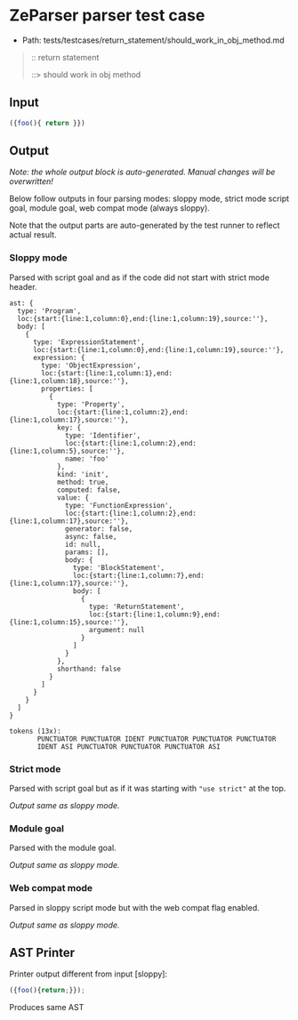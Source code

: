 # ZeParser parser test case

- Path: tests/testcases/return_statement/should_work_in_obj_method.md

> :: return statement
>
> ::> should work in obj method

## Input

`````js
({foo(){ return }})
`````

## Output

_Note: the whole output block is auto-generated. Manual changes will be overwritten!_

Below follow outputs in four parsing modes: sloppy mode, strict mode script goal, module goal, web compat mode (always sloppy).

Note that the output parts are auto-generated by the test runner to reflect actual result.

### Sloppy mode

Parsed with script goal and as if the code did not start with strict mode header.

`````
ast: {
  type: 'Program',
  loc:{start:{line:1,column:0},end:{line:1,column:19},source:''},
  body: [
    {
      type: 'ExpressionStatement',
      loc:{start:{line:1,column:0},end:{line:1,column:19},source:''},
      expression: {
        type: 'ObjectExpression',
        loc:{start:{line:1,column:1},end:{line:1,column:18},source:''},
        properties: [
          {
            type: 'Property',
            loc:{start:{line:1,column:2},end:{line:1,column:17},source:''},
            key: {
              type: 'Identifier',
              loc:{start:{line:1,column:2},end:{line:1,column:5},source:''},
              name: 'foo'
            },
            kind: 'init',
            method: true,
            computed: false,
            value: {
              type: 'FunctionExpression',
              loc:{start:{line:1,column:2},end:{line:1,column:17},source:''},
              generator: false,
              async: false,
              id: null,
              params: [],
              body: {
                type: 'BlockStatement',
                loc:{start:{line:1,column:7},end:{line:1,column:17},source:''},
                body: [
                  {
                    type: 'ReturnStatement',
                    loc:{start:{line:1,column:9},end:{line:1,column:15},source:''},
                    argument: null
                  }
                ]
              }
            },
            shorthand: false
          }
        ]
      }
    }
  ]
}

tokens (13x):
       PUNCTUATOR PUNCTUATOR IDENT PUNCTUATOR PUNCTUATOR PUNCTUATOR
       IDENT ASI PUNCTUATOR PUNCTUATOR PUNCTUATOR ASI
`````

### Strict mode

Parsed with script goal but as if it was starting with `"use strict"` at the top.

_Output same as sloppy mode._

### Module goal

Parsed with the module goal.

_Output same as sloppy mode._

### Web compat mode

Parsed in sloppy script mode but with the web compat flag enabled.

_Output same as sloppy mode._

## AST Printer

Printer output different from input [sloppy]:

````js
({foo(){return;}});
````

Produces same AST
